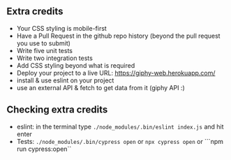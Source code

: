 ## Extra credits
  
- Your CSS styling is mobile-first
- Have a Pull Request in the github repo history (beyond the pull request you use to submit)
- Write five unit tests
- Write two integration tests
- Add CSS styling beyond what is required 
- Deploy your project to a live URL: https://giphy-web.herokuapp.com/
- install & use eslint on your project
- use an external API & fetch to get data from it (giphy API :)


## Checking extra credits

- eslint: in the terminal type ```./node_modules/.bin/eslint index.js``` and hit enter
- Tests: ```./node_modules/.bin/cypress open``` or ```npx cypress open``` or ```npm run cypress:open`` 